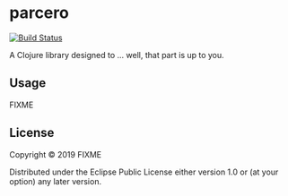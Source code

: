 # parcero

[![Build Status](https://travis-ci.com/carocad/parsero.svg?branch=master)](https://travis-ci.com/carocad/parsero)

A Clojure library designed to ... well, that part is up to you.

## Usage

FIXME

## License

Copyright © 2019 FIXME

Distributed under the Eclipse Public License either version 1.0 or (at
your option) any later version.
